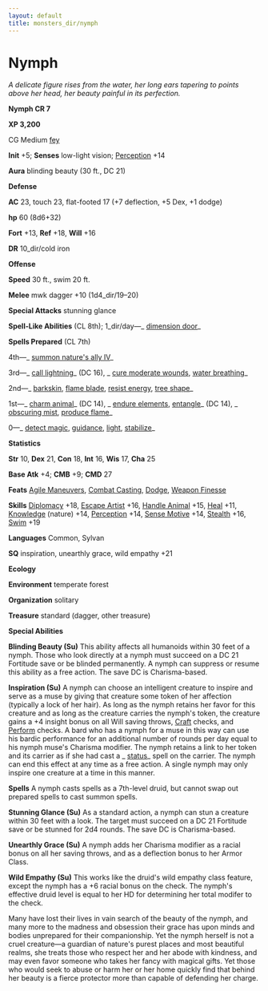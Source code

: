 ```yaml
---
layout: default
title: monsters_dir/nymph
---
```

# Nymph

_A delicate figure rises from the water, her long ears tapering to points above her head, her beauty painful in its perfection._

**Nymph CR 7**

**XP 3,200**

CG Medium [fey](creatureTypes#_fey)

**Init** +5; **Senses** low-light vision; [Perception](../skills_dir/perception#_perception) +14

**Aura** blinding beauty (30 ft., DC 21)

**Defense**

**AC** 23, touch 23, flat-footed 17 (+7 deflection, +5 Dex, +1 dodge)

**hp** 60 (8d6+32)

**Fort** +13, **Ref** +18, **Will** +16

**DR** 10_dir/cold iron

**Offense**

**Speed** 30 ft., swim 20 ft.

**Melee** mwk dagger +10 (1d4_dir/19–20)

**Special Attacks** stunning glance

**Spell-Like Abilities** (CL 8th); 1_dir/day—_ [dimension door](../spells_dir/dimensionDoor#_dimension-door)_

**Spells Prepared** (CL 7th)

4th—_ [summon nature's ally IV](../spells_dir/summonNatureSAlly#_summon-nature-s-ally-iv)_

3rd—_ [call lightning](../spells_dir/callLightning#_call-lightning)_ (DC 16), _ [cure moderate wounds](../spells_dir/cureModerateWounds#_cure-moderate-wounds), [water breathing](../spells_dir/waterBreathing#_water-breathing)_

2nd—_ [barkskin](../spells_dir/barkskin#_barkskin), [flame blade](../spells_dir/flameBlade#_flame-blade), [resist energy](../spells_dir/resistEnergy#_resist-energy), [tree shape](../spells_dir/treeShape#_tree-shape)_

1st—_ [charm animal](../spells_dir/charmAnimal#_charm-animal)_ (DC 14), _ [endure elements](../spells_dir/endureElements#_endure-elements), [entangle](../spells_dir/entangle#_entangle)_ (DC 14), _ [obscuring mist](../spells_dir/obscuringMist#_obscuring-mist), [produce flame](../spells_dir/produceFlame#_produce-flame)_

0—_ [detect magic](../spells_dir/detectMagic#_detect-magic), [guidance](../spells_dir/guidance#_guidance), [light](../spells_dir/light#_light), [stabilize](../spells_dir/stabilize#_stabilize)_

**Statistics**

**Str** 10, **Dex** 21, **Con** 18, **Int** 16, **Wis** 17, **Cha** 25

**Base Atk** +4; **CMB** +9; **CMD** 27

**Feats** [Agile Maneuvers](../feats#_agile-maneuvers), [Combat Casting](../feats#_combat-casting), [Dodge](../feats#_dodge), [Weapon Finesse](../feats#_weapon-finesse)

**Skills** [Diplomacy](../skills_dir/diplomacy#_diplomacy) +18, [Escape Artist](../skills_dir/escapeArtist#_escape-artist) +16, [Handle Animal](../skills_dir/handleAnimal#_handle-animal) +15, [Heal](../skills_dir/heal#_heal) +11, [Knowledge](../skills_dir/knowledge#_knowledge) (nature) +14, [Perception](../skills_dir/perception#_perception) +14, [Sense Motive](../skills_dir/senseMotive#_sense-motive) +14, [Stealth](../skills_dir/stealth#_stealth) +16, [Swim](../skills_dir/swim#_swim) +19

**Languages** Common, Sylvan

**SQ** inspiration, unearthly grace, wild empathy +21

**Ecology**

**Environment** temperate forest

**Organization** solitary

**Treasure** standard (dagger, other treasure)

**Special Abilities**

**Blinding Beauty (Su)** This ability affects all humanoids within 30 feet of a nymph. Those who look directly at a nymph must succeed on a DC 21 Fortitude save or be blinded permanently. A nymph can suppress or resume this ability as a free action. The save DC is Charisma-based.

**Inspiration (Su)** A nymph can choose an intelligent creature to inspire and serve as a muse by giving that creature some token of her affection (typically a lock of her hair). As long as the nymph retains her favor for this creature and as long as the creature carries the nymph's token, the creature gains a +4 insight bonus on all Will saving throws, [Craft](../skills_dir/craft#_craft) checks, and [Perform](../skills_dir/perform#_perform) checks. A bard who has a nymph for a muse in this way can use his bardic performance for an additional number of rounds per day equal to his nymph muse's Charisma modifier. The nymph retains a link to her token and its carrier as if she had cast a _ [status](../spells_dir/status#_status)_ spell on the carrier. The nymph can end this effect at any time as a free action. A single nymph may only inspire one creature at a time in this manner.

**Spells** A nymph casts spells as a 7th-level druid, but cannot swap out prepared spells to cast summon spells.

**Stunning Glance (Su)** As a standard action, a nymph can stun a creature within 30 feet with a look. The target must succeed on a DC 21 Fortitude save or be stunned for 2d4 rounds. The save DC is Charisma-based.

**Unearthly Grace (Su)** A nymph adds her Charisma modifier as a racial bonus on all her saving throws, and as a deflection bonus to her Armor Class.

**Wild Empathy (Su)** This works like the druid's wild empathy class feature, except the nymph has a +6 racial bonus on the check. The nymph's effective druid level is equal to her HD for determining her total modifer to the check.

Many have lost their lives in vain search of the beauty of the nymph, and many more to the madness and obsession their grace has upon minds and bodies unprepared for their companionship. Yet the nymph herself is not a cruel creature—a guardian of nature's purest places and most beautiful realms, she treats those who respect her and her abode with kindness, and may even favor someone who takes her fancy with magical gifts. Yet those who would seek to abuse or harm her or her home quickly find that behind her beauty is a fierce protector more than capable of defending her charge.

